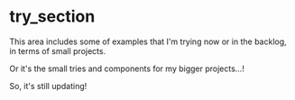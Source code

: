 # try_section

This area includes some of examples that I'm trying now or in the backlog, in terms of small projects.

Or it's the small tries and components for my bigger projects…!

So, it's still updating!
